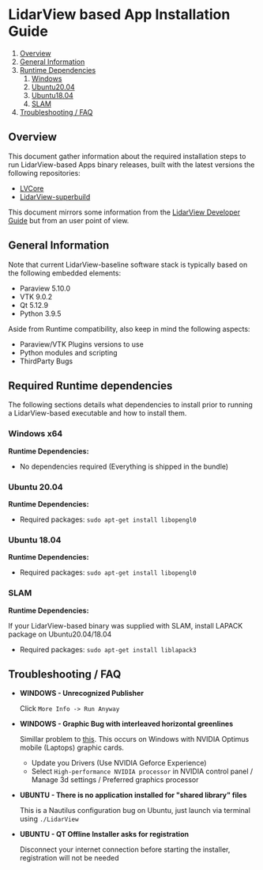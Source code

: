 # LidarView based App Installation Guide

1. [Overview](#overview)
2. [General Information](#general-information)
3. [Runtime Dependencies](#runtime-dependencies)
    1. [Windows](#windows-instructions)
    2. [Ubuntu20.04](#ubuntu20-instructions)
    3. [Ubuntu18.04](#ubuntu18-instructions)
    4. [SLAM](#slam-instructions)
4. [Troubleshooting / FAQ ](#faq-instructions)


## Overview <a name="overview"></a>

This document gather information about the required installation steps to run LidarView-based Apps binary releases,
 built with the latest versions the following repositories:

 - [LVCore](https://gitlab.kitware.com/LidarView/lidarview-core)
 - [LidarView-superbuild](https://gitlab.kitware.com/LidarView/lidarview-superbuild)

This document mirrors some information from the [LidarView Developer Guide](https://gitlab.kitware.com/LidarView/lidarview-core/-/blob/master/Documentation/LidarView_Developer_Guide.md) but from an user point of view.

## General Information <a name="general-information"></a>

Note that current LidarView-baseline software stack is typically based on the following embedded elements:

 - Paraview 5.10.0
 - VTK 9.0.2
 - Qt 5.12.9
 - Python 3.9.5

Aside from Runtime compatibility, also keep in mind the following aspects:

 - Paraview/VTK Plugins versions to use
 - Python modules and scripting
 - ThirdParty Bugs

## Required Runtime dependencies <a name="runtime-dependencies"></a>
The following sections details what dependencies to install prior to running a LidarView-based executable and how to install them.

### Windows x64 <a name="windows-instructions"></a>

**Runtime Dependencies:**

* No dependencies required (Everything is shipped in the bundle)

### Ubuntu 20.04 <a name="ubuntu20-instructions"></a>

**Runtime Dependencies:**

* Required packages: `sudo apt-get install libopengl0`

### Ubuntu 18.04 <a name="ubuntu18-instructions"></a>

**Runtime Dependencies:**

* Required packages: `sudo apt-get install libopengl0`

### SLAM <a name="slam-instructions"></a>

**Runtime Dependencies:**

If your LidarView-based binary was supplied with SLAM, install LAPACK package on Ubuntu20.04/18.04

* Required packages: `sudo apt-get install liblapack3`

## Troubleshooting / FAQ <a name="faq-instructions"></a>

* **WINDOWS - Unrecognized Publisher**

    Click `More Info -> Run Anyway`

* **WINDOWS - Graphic Bug with interleaved horizontal greenlines**

    Simillar problem to [this](https://discourse.slicer.org/t/green-horizontal-lines-appear-in-slicer-4-10-2-at-startup/12090).
    This occurs on Windows with NVIDIA Optimus mobile (Laptops) graphic cards.

    - Update you Drivers (Use NVIDIA Geforce Experience)
    - Select `High-performance NVIDIA processor` in NVIDIA control panel / Manage 3d settings / Preferred graphics processor

* **UBUNTU - There is no application installed for "shared library" files**

    This is a Nautilus configuration bug on Ubuntu, just launch via terminal using `./LidarView`

* **UBUNTU - QT Offline Installer asks for registration**

    Disconnect your internet connection before starting the installer, registration will not be needed
